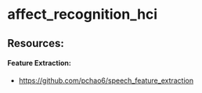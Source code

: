 # affect_recognition_hci

## Resources:
#### Feature Extraction:
- https://github.com/pchao6/speech_feature_extraction
